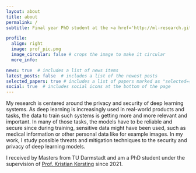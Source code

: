 ```yaml
---
layout: about
title: about
permalink: /
subtitle: Final year PhD student at the <a href='http://ml-research.github.io'>AI & ML Lab TU Darmstadt</a>

profile:
  align: right
  image: prof_pic.png
  image_circular: false # crops the image to make it circular
  more_info:

news: true  # includes a list of news items
latest_posts: false  # includes a list of the newest posts
selected_papers: true # includes a list of papers marked as "selected={true}"
social: true  # includes social icons at the bottom of the page
---
```


My research is centered around the privacy and security of deep learning systems. As deep learning is increasingly used in real-world products and tasks, the data to train such systems is getting more and more relevant and important. In many of those tasks, the models have to be reliable and secure since during training, sensitive data might have been used, such as medical information or other personal data like for example images. In my work, I study possible threats and mitigation techniques to the security and privacy of deep learning models.

I received by Masters from TU Darmstadt and am a PhD student under the supervision of <a href='https://ml-research.github.io/people/kkersting/index.html'>Prof. Kristian Kersting</a> since 2021.
